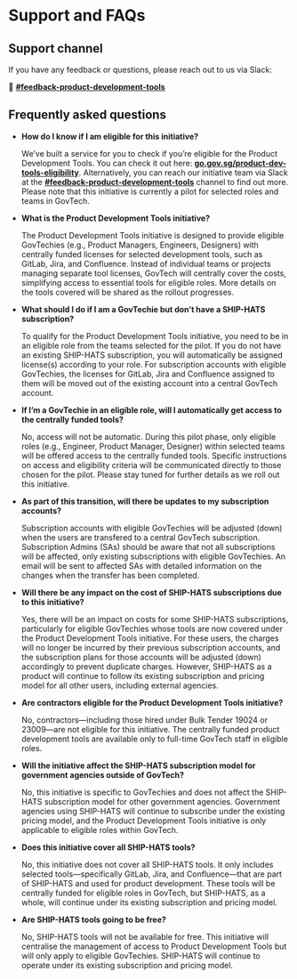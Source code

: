  # Support and FAQs

 ## Support channel

If you have any feedback or questions, please reach out to us via Slack:

💬 <a href="https://govtech.enterprise.slack.com/archives/C07UF60HY9Y"><b>#feedback-product-development-tools</b></a>


 ## Frequently asked questions

- **How do I know if I am eligible for this initiative?**

    We’ve built a service for you to check if you’re eligible for the Product Development Tools. You can check it out here: [**go.gov.sg/product-dev-tools-eligibility**](https://go.gov.sg/product-dev-tools-eligibility). Alternatively, you can reach our initiative team via Slack at the [**#feedback-product-development-tools**](https://govtech.enterprise.slack.com/archives/C07UF60HY9Y) channel to find out more. Please note that this initiative is currently a pilot for selected roles and teams in GovTech.

- **What is the Product Development Tools initiative?**

    The Product Development Tools initiative is designed to provide eligible GovTechies (e.g., Product Managers, Engineers, Designers) with centrally funded licenses for selected development tools, such as GitLab, Jira, and Confluence. Instead of individual teams or projects managing separate tool licenses, GovTech will centrally cover the costs, simplifying access to essential tools for eligible roles. More details on the tools covered will be shared as the rollout progresses.

- **What should I do if I am a GovTechie but don’t have a SHIP-HATS subscription?**

    To qualify for the Product Development Tools initiative, you need to be in an eligible role from the teams selected for the pilot. If you do not have an existing SHIP-HATS subscription, you will automatically be assigned license(s) according to your role. For subscription accounts with eligible GovTechies, the licenses for GitLab, Jira and Confluence assigned to them will be moved out of the existing account into a central GovTech account.

- **If I’m a GovTechie in an eligible role, will I automatically get access to the centrally funded tools?**

    No, access will not be automatic. During this pilot phase, only eligible roles (e.g., Engineer, Product Manager, Designer) within selected teams will be offered access to the centrally funded tools. Specific instructions on access and eligibility criteria will be communicated directly to those chosen for the pilot. Please stay tuned for further details as we roll out this initiative.

- **As part of this transition, will there be updates to my subscription accounts?**

    Subscription accounts with eligible GovTechies will be adjusted (down) when the users are transfered to a central GovTech subscription. Subscription Admins (SAs) should be aware that not all subscriptions will be affected, only existing subscriptions with eligible GovTechies. An email will be sent to affected SAs with detailed information on the changes when the transfer has been completed.

- **Will there be any impact on the cost of SHIP-HATS subscriptions due to this initiative?**

    Yes, there will be an impact on costs for some SHIP-HATS subscriptions, particularly for eligible GovTechies whose tools are now covered under the Product Development Tools initiative. For these users, the charges will no longer be incurred by their previous subscription accounts, and the subscription plans for those accounts will be adjusted (down) accordingly to prevent duplicate charges. However, SHIP-HATS as a product will continue to follow its existing subscription and pricing model for all other users, including external agencies.

- **Are contractors eligible for the Product Development Tools initiative?**

    No, contractors—including those hired under Bulk Tender 19024 or 23009—are not eligible for this initiative. The centrally funded product development tools are available only to full-time GovTech staff in eligible roles.

- **Will the initiative affect the SHIP-HATS subscription model for government agencies outside of GovTech?**

    No, this initiative is specific to GovTechies and does not affect the SHIP-HATS subscription model for other government agencies. Government agencies using SHIP-HATS will continue to subscribe under the existing pricing model, and the Product Development Tools initiative is only applicable to eligible roles within GovTech.

- **Does this initiative cover all SHIP-HATS tools?**

    No, this initiative does not cover all SHIP-HATS tools. It only includes selected tools—specifically GitLab, Jira, and Confluence—that are part of SHIP-HATS and used for product development. These tools will be centrally funded for eligible roles in GovTech, but SHIP-HATS, as a whole, will continue under its existing subscription and pricing model.

- **Are SHIP-HATS tools going to be free?**

    No, SHIP-HATS tools will not be available for free. This initiative will centralise the management of access to Product Development Tools but will only apply to eligible GovTechies. SHIP-HATS will continue to operate under its existing subscription and pricing model. 